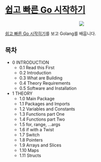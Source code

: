 # [쉽고 빠른 Go 시작하기](https://nomadcoders.co/go-for-beginners/lobby)

<div style="text-align: center">
  <img src="https://www.google.com/url?sa=i&url=https%3A%2F%2Fvelog.io%2F%40donchanee%2FGo-Lets-GO-1&psig=AOvVaw1w_rCUjDSbPoiD9CN_a1SO&ust=1617238438884000&source=images&cd=vfe&ved=0CAIQjRxqFwoTCKCxxueo2e8CFQAAAAAdAAAAABAN">
</div>

[쉽고 빠른 Go 시작히기](https://nomadcoders.co/go-for-beginners/lobby)를 보고 Golang를 배웁니다.

## 목차
- 0 INTRODUCTION
    - 0.1 Read this First
    - 0.2 Introduction
    - 0.3 What are Building
    - 0.4 Theory Requirements
    - 0.5 Software and Installation
- 1 THEORY
    - 1.0 Main Package
    - 1.1 Packages and Imports
    - 1.2 Variables and Constants
    - 1.3 Functions part One
    - 1.4 Functions part Two
    - 1.5 for, range, ...args
    - 1.6 if with a Twist
    - 1.7 Switch
    - 1.8 Pointers
    - 1.9 Arrays and Slices
    - 1.10 Maps
    - 1.11 Structs